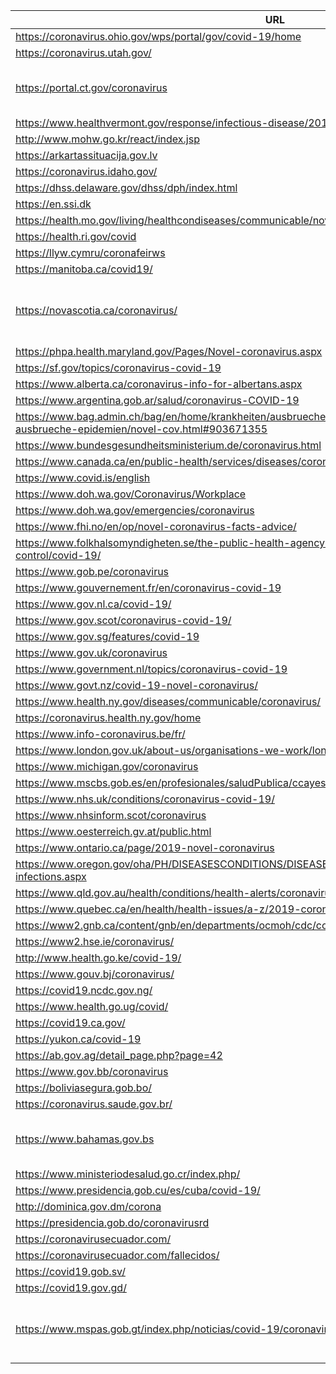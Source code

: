  | URL | Trafilatura | Dragnet |
 | --- | --- | --- |
 | https://coronavirus.ohio.gov/wps/portal/gov/covid-19/home | 29th and 30th grade |  |
 | https://coronavirus.utah.gov/ | 29th and 30th grade |  |
 | https://portal.ct.gov/coronavirus | SSLError(MaxRetryError('HTTPSConnectionPool(host=\'portal.ct.gov\', port=443): Max retries exceeded with url: /coronavirus (Caused by SSLError(SSLError("bad handshake: Error([(\'SSL routines\', \'tls_process_ske_dhe\', \'dh key too small\')])")))')) | | | http://www.bccdc.ca/health-info/diseases-conditions/covid-19 | 8th and 9th grade |  |
 | https://www.healthvermont.gov/response/infectious-disease/2019-novel-coronavirus | 11th and 12th grade |  |
 | http://www.mohw.go.kr/react/index.jsp | 207th and 208th grade |  |
 | https://arkartassituacija.gov.lv | 21st and 22nd grade |  |
 | https://coronavirus.idaho.gov/ | 13th and 14th grade |  |
 | https://dhss.delaware.gov/dhss/dph/index.html | 14th and 15th grade |  |
 | https://en.ssi.dk | 34th and 35th grade |  |
 | https://health.mo.gov/living/healthcondiseases/communicable/novel-coronavirus/ | 17th and 18th grade |  |
 | https://health.ri.gov/covid | 18th and 19th grade |  |
 | https://llyw.cymru/coronafeirws | 66th and 67th grade |  |
 | https://manitoba.ca/covid19/ | 11th and 12th grade |  |
 | https://novascotia.ca/coronavirus/ | ConnectionError(MaxRetryError("HTTPSConnectionPool(host='novascotia.ca', port=443): Max retries exceeded with url: /coronavirus/ (Caused by NewConnectionError('<urllib3.connection.VerifiedHTTPSConnection object at 0x7f1e98da7e80>: Failed to establish a new connection: [Errno 110] Connection timed out'))")) | | | https://coronavirus.in.gov/ | 13th and 14th grade |  |
 | https://phpa.health.maryland.gov/Pages/Novel-coronavirus.aspx | 13th and 14th grade |  |
 | https://sf.gov/topics/coronavirus-covid-19 | 7th and 8th grade |  |
 | https://www.alberta.ca/coronavirus-info-for-albertans.aspx | 19th and 20th grade |  |
 | https://www.argentina.gob.ar/salud/coronavirus-COVID-19 | 8th and 9th grade |  |
 | https://www.bag.admin.ch/bag/en/home/krankheiten/ausbrueche-epidemien-pandemien/aktuelle-ausbrueche-epidemien/novel-cov.html#903671355 | 6th and 7th grade |  |
 | https://www.bundesgesundheitsministerium.de/coronavirus.html | 12th and 13th grade |  |
 | https://www.canada.ca/en/public-health/services/diseases/coronavirus-disease-covid-19.html | 28th and 29th grade |  |
 | https://www.covid.is/english | 10th and 11th grade |  |
 | https://www.doh.wa.gov/Coronavirus/Workplace | 10th and 11th grade |  |
 | https://www.doh.wa.gov/emergencies/coronavirus | 10th and 11th grade |  |
 | https://www.fhi.no/en/op/novel-coronavirus-facts-advice/ | 64th and 65th grade |  |
 | https://www.folkhalsomyndigheten.se/the-public-health-agency-of-sweden/communicable-disease-control/covid-19/ | 11th and 12th grade |  |
 | https://www.gob.pe/coronavirus | 17th and 18th grade |  |
 | https://www.gouvernement.fr/en/coronavirus-covid-19 | 11th and 12th grade |  |
 | https://www.gov.nl.ca/covid-19/ | 7th and 8th grade |  |
 | https://www.gov.scot/coronavirus-covid-19/ | 17th and 18th grade |  |
 | https://www.gov.sg/features/covid-19 | 16th and 17th grade |  |
 | https://www.gov.uk/coronavirus | 5th and 6th grade |  |
 | https://www.government.nl/topics/coronavirus-covid-19 | 11th and 12th grade |  |
 | https://www.govt.nz/covid-19-novel-coronavirus/ | 11th and 12th grade |  |
 | https://www.health.ny.gov/diseases/communicable/coronavirus/ | 11th and 12th grade |  |
 | https://coronavirus.health.ny.gov/home | 11th and 12th grade |  |
 | https://www.info-coronavirus.be/fr/ | 12th and 13th grade |  |
 | https://www.london.gov.uk/about-us/organisations-we-work/london-prepared | 13th and 14th grade |  |
 | https://www.michigan.gov/coronavirus | 13th and 14th grade |  |
 | https://www.mscbs.gob.es/en/profesionales/saludPublica/ccayes/alertasActual/nCov-China/home.htm | 19th and 20th grade |  |
 | https://www.nhs.uk/conditions/coronavirus-covid-19/ | 12th and 13th grade |  |
 | https://www.nhsinform.scot/coronavirus | 61st and 62nd grade |  |
 | https://www.oesterreich.gv.at/public.html | 17th and 18th grade |  |
 | https://www.ontario.ca/page/2019-novel-coronavirus | 8th and 9th grade |  |
 | https://www.oregon.gov/oha/PH/DISEASESCONDITIONS/DISEASESAZ%20Pages/emerging-respiratory-infections.aspx | 3rd and 4th grade |  |
 | https://www.qld.gov.au/health/conditions/health-alerts/coronavirus-covid-19 | 6th and 7th grade |  |
 | https://www.quebec.ca/en/health/health-issues/a-z/2019-coronavirus/ | 23rd and 24th grade |  |
 | https://www2.gnb.ca/content/gnb/en/departments/ocmoh/cdc/content/respiratory_diseases/coronavirus.html | 13th and 14th grade |  |
 | https://www2.hse.ie/coronavirus/ | 27th and 28th grade |  |
 | http://www.health.go.ke/covid-19/ | 27th and 28th grade |  |
 | https://www.gouv.bj/coronavirus/ | 18th and 19th grade |  |
 | https://covid19.ncdc.gov.ng/ | 21st and 22nd grade |  |
 | https://www.health.go.ug/covid/ | 8th and 9th grade |  |
 | https://covid19.ca.gov/ | 15th and 16th grade |  |
 | https://yukon.ca/covid-19 | 15th and 16th grade |  |
 | https://ab.gov.ag/detail_page.php?page=42 | 13th and 14th grade |  |
 | https://www.gov.bb/coronavirus | 10th and 11th grade |  |
 | https://boliviasegura.gob.bo/ | 20th and 21st grade |  |
 | https://coronavirus.saude.gov.br/ | -1th and 0th grade |  |
 | https://www.bahamas.gov.bs | SSLError(MaxRetryError('HTTPSConnectionPool(host=\'www.bahamas.gov.bs\', port=443): Max retries exceeded with url: / (Caused by SSLError(SSLError("bad handshake: Error([(\'SSL routines\', \'ssl_choose_client_version\', \'unsupported protocol\')])")))')) | | | https://www.gob.cl/coronavirus/ | ConnectionError(ProtocolError('Connection aborted.', RemoteDisconnected('Remote end closed connection without response'))) | | | https://coronaviruscolombia.gov.co/ | 14th and 15th grade |  |
 | https://www.ministeriodesalud.go.cr/index.php/ | 9th and 10th grade |  |
 | https://www.presidencia.gob.cu/es/cuba/covid-19/ | 7th and 8th grade |  |
 | http://dominica.gov.dm/corona | 10th and 11th grade |  |
 | https://presidencia.gob.do/coronavirusrd | 16th and 17th grade |  |
 | https://coronavirusecuador.com/ | 17th and 18th grade |  |
 | https://coronavirusecuador.com/fallecidos/ | 7th and 8th grade |  |
 | https://covid19.gob.sv/ | 10th and 11th grade |  |
 | https://covid19.gov.gd/ | 8th and 9th grade |  |
 | https://www.mspas.gob.gt/index.php/noticias/covid-19/coronavirus-2019-ncov | SSLError(MaxRetryError('HTTPSConnectionPool(host=\'www.mspas.gob.gt\', port=443): Max retries exceeded with url: /index.php/noticias/covid-19/coronavirus-2019-ncov (Caused by SSLError(SSLError("bad handshake: Error([(\'SSL routines\', \'tls_process_server_certificate\', \'certificate verify failed\')])")))')) | |